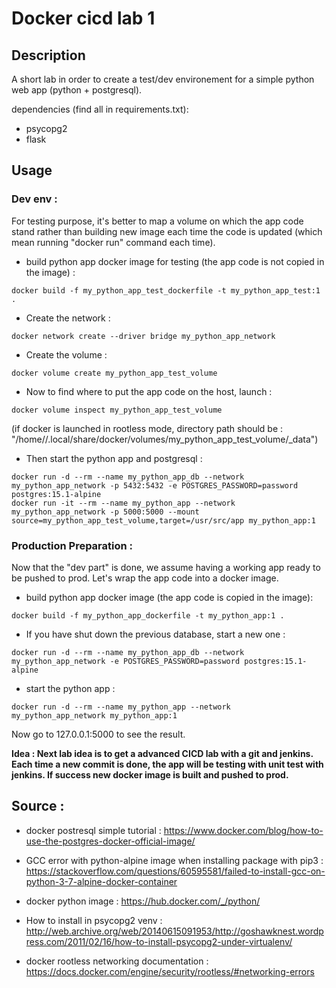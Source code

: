 # Docker cicd lab 1

## Description 

A short lab in order to create a test/dev environement for a simple python web app (python + postgresql).

dependencies (find all in requirements.txt):
- psycopg2
- flask

## Usage 

### Dev env : 

For testing purpose, it's better to map a volume on which the app code stand rather than building new image each time the code is updated (which mean running "docker run" command each time).

- build python app docker image for testing (the app code is not copied in the image) :
```
docker build -f my_python_app_test_dockerfile -t my_python_app_test:1 .
```

- Create the network :
```
docker network create --driver bridge my_python_app_network
```

- Create the volume :
```
docker volume create my_python_app_test_volume
```

- Now to find where to put the app code on the host, launch :
```
docker volume inspect my_python_app_test_volume
```

(if docker is launched in rootless mode, directory path should be : "/home/<username>/.local/share/docker/volumes/my_python_app_test_volume/_data")

- Then start the python app and postgresql :
```
docker run -d --rm --name my_python_app_db --network my_python_app_network -p 5432:5432 -e POSTGRES_PASSWORD=password postgres:15.1-alpine 
docker run -it --rm --name my_python_app --network my_python_app_network -p 5000:5000 --mount source=my_python_app_test_volume,target=/usr/src/app my_python_app:1
```

### Production Preparation :

Now that the "dev part" is done, we assume having a working app ready to be pushed to prod. Let's wrap the app code into a docker image.

- build python app docker image (the app code is copied in the image):
```
docker build -f my_python_app_dockerfile -t my_python_app:1 .
```

- If you have shut down the previous database, start a new one :
```
docker run -d --rm --name my_python_app_db --network my_python_app_network -e POSTGRES_PASSWORD=password postgres:15.1-alpine  
```

- start the python app :
```
docker run -d --rm --name my_python_app --network my_python_app_network my_python_app:1
```

Now go to 127.0.0.1:5000 to see the result.

**Idea : Next lab idea is to get a advanced CICD lab with a git and jenkins. Each time a new commit is done, the app will be testing with unit test with jenkins. If success new docker image is built and pushed to prod.**

## Source :

- docker postresql simple tutorial : https://www.docker.com/blog/how-to-use-the-postgres-docker-official-image/

- GCC error with python-alpine image when installing package with pip3 : https://stackoverflow.com/questions/60595581/failed-to-install-gcc-on-python-3-7-alpine-docker-container

- docker python image : https://hub.docker.com/_/python/

- How to install in psycopg2 venv : http://web.archive.org/web/20140615091953/http://goshawknest.wordpress.com/2011/02/16/how-to-install-psycopg2-under-virtualenv/

- docker rootless networking documentation : https://docs.docker.com/engine/security/rootless/#networking-errors

